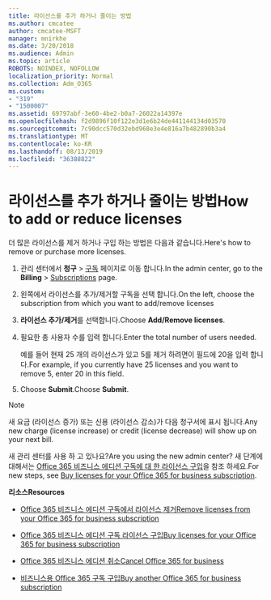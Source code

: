 ```yaml
---
title: 라이선스를 추가 하거나 줄이는 방법
ms.author: cmcatee
author: cmcatee-MSFT
manager: mnirkhe
ms.date: 3/20/2018
ms.audience: Admin
ms.topic: article
ROBOTS: NOINDEX, NOFOLLOW
localization_priority: Normal
ms.collection: Adm_O365
ms.custom:
- "319"
- "1500007"
ms.assetid: 69797abf-3e60-4be2-b0a7-26022a14397e
ms.openlocfilehash: f2d9896f10f122e3d1e6b24de441144134d03570
ms.sourcegitcommit: 7c90dcc570d32ebd968e3e4e816a7b482890b3a4
ms.translationtype: MT
ms.contentlocale: ko-KR
ms.lasthandoff: 08/13/2019
ms.locfileid: "36388822"
---
```

# <a name="how-to-add-or-reduce-licenses"></a><span data-ttu-id="c5f09-102">라이선스를 추가 하거나 줄이는 방법</span><span class="sxs-lookup"><span data-stu-id="c5f09-102">How to add or reduce licenses</span></span>

<span data-ttu-id="c5f09-103">더 많은 라이선스를 제거 하거나 구입 하는 방법은 다음과 같습니다.</span><span class="sxs-lookup"><span data-stu-id="c5f09-103">Here's how to remove or purchase more licenses.</span></span>
  
1. <span data-ttu-id="c5f09-104">관리 센터에서 **청구** \> [구독](https://go.microsoft.com/fwlink/p/?linkid=842054) 페이지로 이동 합니다.</span><span class="sxs-lookup"><span data-stu-id="c5f09-104">In the admin center, go to the **Billing** \> [Subscriptions](https://go.microsoft.com/fwlink/p/?linkid=842054) page.</span></span>

2. <span data-ttu-id="c5f09-105">왼쪽에서 라이선스를 추가/제거할 구독을 선택 합니다.</span><span class="sxs-lookup"><span data-stu-id="c5f09-105">On the left, choose the subscription from which you want to add/remove licenses</span></span>

3. <span data-ttu-id="c5f09-106">**라이선스 추가/제거**를 선택합니다.</span><span class="sxs-lookup"><span data-stu-id="c5f09-106">Choose **Add/Remove licenses**.</span></span>

4. <span data-ttu-id="c5f09-107">필요한 총 사용자 수를 입력 합니다.</span><span class="sxs-lookup"><span data-stu-id="c5f09-107">Enter the total number of users needed.</span></span>

    <span data-ttu-id="c5f09-108">예를 들어 현재 25 개의 라이선스가 있고 5를 제거 하려면이 필드에 20을 입력 합니다.</span><span class="sxs-lookup"><span data-stu-id="c5f09-108">For example, if you currently have 25 licenses and you want to remove 5, enter 20 in this field.</span></span>

5. <span data-ttu-id="c5f09-109">Choose **Submit**.</span><span class="sxs-lookup"><span data-stu-id="c5f09-109">Choose **Submit**.</span></span>

> [!NOTE]
> <span data-ttu-id="c5f09-110">새 요금 (라이선스 증가) 또는 신용 (라이선스 감소)가 다음 청구서에 표시 됩니다.</span><span class="sxs-lookup"><span data-stu-id="c5f09-110">Any new charge (license increase) or credit (license decrease) will show up on your next bill.</span></span>

<span data-ttu-id="c5f09-111">새 관리 센터를 사용 하 고 있나요?</span><span class="sxs-lookup"><span data-stu-id="c5f09-111">Are you using the new admin center?</span></span> <span data-ttu-id="c5f09-112">새 단계에 대해서는 [Office 365 비즈니스 에디션 구독에 대 한 라이선스 구입](https://docs.microsoft.com/en-us/office365/admin/subscriptions-and-billing/buy-licenses)을 참조 하세요.</span><span class="sxs-lookup"><span data-stu-id="c5f09-112">For new steps, see [Buy licenses for your Office 365 for business subscription](https://docs.microsoft.com/en-us/office365/admin/subscriptions-and-billing/buy-licenses).</span></span>

 <span data-ttu-id="c5f09-113">**리소스**</span><span class="sxs-lookup"><span data-stu-id="c5f09-113">**Resources**</span></span>
  
- [<span data-ttu-id="c5f09-114">Office 365 비즈니스 에디션 구독에서 라이선스 제거</span><span class="sxs-lookup"><span data-stu-id="c5f09-114">Remove licenses from your Office 365 for business subscription</span></span>](https://docs.microsoft.com/en-us/office365/admin/subscriptions-and-billing/remove-licenses-from-subscription)

- [<span data-ttu-id="c5f09-115">Office 365 비즈니스 에디션 구독 라이선스 구입</span><span class="sxs-lookup"><span data-stu-id="c5f09-115">Buy licenses for your Office 365 for business subscription</span></span>](https://docs.microsoft.com/en-us/office365/admin/subscriptions-and-billing/buy-licenses)

- [<span data-ttu-id="c5f09-116">Office 365 비즈니스 에디션 취소</span><span class="sxs-lookup"><span data-stu-id="c5f09-116">Cancel Office 365 for business</span></span>](https://docs.microsoft.com/en-us/office365/admin/subscriptions-and-billing/cancel-your-subscription)

- [<span data-ttu-id="c5f09-117">비즈니스용 Office 365 구독 구입</span><span class="sxs-lookup"><span data-stu-id="c5f09-117">Buy another Office 365 for business subscription</span></span>](https://docs.microsoft.com/en-us/office365/admin/subscriptions-and-billing/buy-another-subscription)
